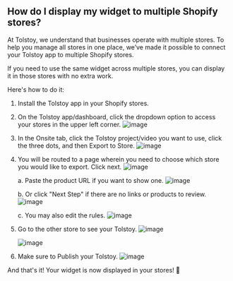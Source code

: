## How do I display my widget to multiple Shopify stores?

At Tolstoy, we understand that businesses operate with multiple stores. To help you manage all stores in one place, we’ve made it possible to connect your Tolstoy app to multiple Shopify stores.

If you need to use the same widget across multiple stores, you can display it in those stores with no extra work. 

Here's how to do it:

1. Install the Tolstoy app in your Shopify stores.
2. On the Tolstoy app/dashboard, click the dropdown option to access your stores in the upper left corner.
   ![image](https://github.com/GoTolstoy/tolstoy-toly-kb/assets/159800692/43e62d92-b857-4757-afc1-49d20018edae)

3. In the Onsite tab, click the Tolstoy project/video you want to use, click the three dots, and then Export to Store.
   ![image](https://github.com/GoTolstoy/tolstoy-toly-kb/assets/159800692/e3fef06b-ed64-438a-a321-1aa6857f55c2)

4. You will be routed to a page wherein you need to choose which store you would like to export. Click next.
   ![image](https://github.com/GoTolstoy/tolstoy-toly-kb/assets/159800692/76f0790c-56c4-4933-89b3-d1b9d6b86eff)

   a. Paste the product URL if you want to show one.
      ![image](https://github.com/GoTolstoy/tolstoy-toly-kb/assets/159800692/44390dff-2628-4b81-8978-51879927d364)

   b. Or click "Next Step" if there are no links or products to review.
      ![image](https://github.com/GoTolstoy/tolstoy-toly-kb/assets/159800692/09dccc3f-fa92-45de-8d6c-d5f0296639ff)

   c. You may also edit the rules.
      ![image](https://github.com/GoTolstoy/tolstoy-toly-kb/assets/159800692/b4b15324-652e-4541-a5f0-a3069c2994f7)

5. Go to the other store to see your Tolstoy.
   ![image](https://github.com/GoTolstoy/tolstoy-toly-kb/assets/159800692/c96d8067-6988-414c-955c-d44d77af5cde)
   
   ![image](https://github.com/GoTolstoy/tolstoy-toly-kb/assets/159800692/916e8362-1e5c-4c37-8eef-2ebc4c5a10c9)


6. Make sure to Publish your Tolstoy.
   ![image](https://github.com/GoTolstoy/tolstoy-toly-kb/assets/159800692/00df5c84-f1b1-4c95-8bee-0caf53a3e49c)


And that's it! Your widget is now displayed in your stores! 🥳
